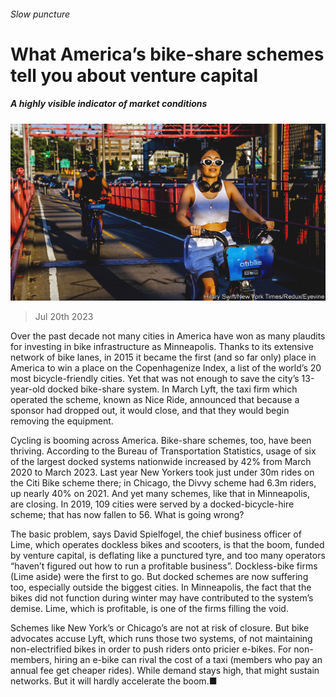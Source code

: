 ###### Slow puncture

# What America’s bike-share schemes tell you about venture capital 

##### A highly visible indicator of market conditions 

![image](images/20230722_USP004.jpg) 

> Jul 20th 2023 

Over the past decade not many cities in America have won as many plaudits for investing in bike infrastructure as Minneapolis. Thanks to its extensive network of bike lanes, in 2015 it became the first (and so far only) place in America to win a place on the Copenhagenize Index, a list of the world’s 20 most bicycle-friendly cities. Yet that was not enough to save the city’s 13-year-old docked bike-share system. In March Lyft, the taxi firm which operated the scheme, known as Nice Ride, announced that because a sponsor had dropped out, it would close, and that they would begin removing the equipment.

Cycling is booming across America. Bike-share schemes, too, have been thriving. According to the Bureau of Transportation Statistics, usage of six of the largest docked systems nationwide increased by 42% from March 2020 to March 2023. Last year New Yorkers took just under 30m rides on the Citi Bike scheme there; in Chicago, the Divvy scheme had 6.3m riders, up nearly 40% on 2021. And yet many schemes, like that in Minneapolis, are closing. In 2019, 109 cities were served by a docked-bicycle-hire scheme; that has now fallen to 56. What is going wrong?

The basic problem, says David Spielfogel, the chief business officer of Lime, which operates dockless bikes and scooters, is that the boom, funded by venture capital, is deflating like a punctured tyre, and too many operators “haven’t figured out how to run a profitable business”. Dockless-bike firms (Lime aside) were the first to go. But docked schemes are now suffering too, especially outside the biggest cities. In Minneapolis, the fact that the bikes did not function during winter may have contributed to the system’s demise. Lime, which is profitable, is one of the firms filling the void.

Schemes like New York’s or Chicago’s are not at risk of closure. But bike advocates accuse Lyft, which runs those two systems, of not maintaining non-electrified bikes in order to push riders onto pricier e-bikes. For non-members, hiring an e-bike can rival the cost of a taxi (members who pay an annual fee get cheaper rides). While demand stays high, that might sustain networks. But it will hardly accelerate the boom.■


